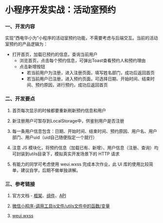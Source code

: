 # 小程序开发实战：活动室预约

### 一、开发内容

实现“西电华小为”小程序的活动室预约功能，不需要考虑与后端交互。当前的活动室预约的产品逻辑为：

- 打开首页，加载已预约的信息，查询当前用户
  - 浏览首页，点击每个预约信息，可弹出Toast查看预约人和预约理由
  - 点击新增按钮
    - 若当前用户为注册，进入注册页面，填写姓名部门，成功后返回首页
    - 若当前用户已注册，进入预约页面，可选择日期、开始时间、结束时间、预约原因，进行预约，成功后返回首页

### 二、开发要点

1. 首页每次显示的时候都要重新刷新预约信息和用户

2. 新注册用户可暂存到LocalStorage中，供鉴别用户是否注册

3. 每一条用户信息包含：日期、开始时间、结束时间、预约原因、用户名、用户部门、用户uid（uid自己随便指定一个就行）

4. 注意 JS 模块化，将预约信息（加载已有、新增）、用户信息（注册、查询）均可封装到utils目录下，模拟真实开发场景下的 HTTP 请求

5. 有能力的同学可考虑使用 weui.wxss 完成本次作业，此 UI 库的使用比较简单，建议自学，后期不做单独讲解。

### 三、参考链接

1. 官方文档 - [框架](https://developers.weixin.qq.com/miniprogram/dev/framework/MINA.html)、[组件](https://developers.weixin.qq.com/miniprogram/dev/component/)、[API](https://developers.weixin.qq.com/miniprogram/dev/api/network/upload/wx.uploadFile.html)

2. [微信小程序-调用工具js文件/utils文件中的函数/变量](https://www.cnblogs.com/bellagao/p/6305485.html)

3. [weui.wxss](https://github.com/Tencent/weui-wxss)